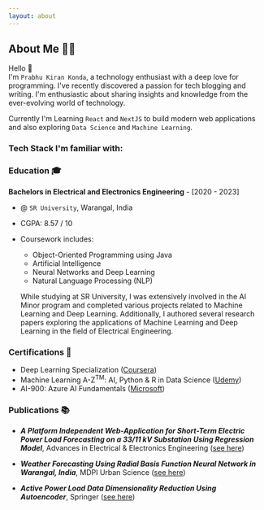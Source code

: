 ```yaml
---
layout: about
---
```


<script>
  import FamiliarTechStack from '$lib/components/site/familiar-tech-stack.svelte'
</script>

## About Me 👨‍💻

Hello <span class="wave">👋</span>  
I'm `Prabhu Kiran Konda`, a technology enthusiast with a deep love for programming. I've recently discovered a passion for tech blogging and writing. I'm enthusiastic about sharing insights and knowledge from the ever-evolving world of technology.

Currently I'm Learning `React` and `NextJS` to build modern web applications and also exploring `Data Science` and `Machine Learning`.

### Tech Stack I'm familiar with:

<FamiliarTechStack />

### Education 🎓

**Bachelors in Electrical and Electronics Engineering** - [2020 - 2023]

- @ `SR University`, Warangal, India
- CGPA: 8.57 / 10
- Coursework includes:

  - Object-Oriented Programming using Java
  - Artificial Intelligence
  - Neural Networks and Deep Learning
  - Natural Language Processing (NLP)

  While studying at SR University, I was extensively involved in the AI Minor program and completed various projects related to Machine Learning and Deep Learning. Additionally, I authored several research papers exploring the applications of Machine Learning and Deep Learning in the field of Electrical Engineering.

### Certifications 🏅

- Deep Learning Specialization ([Coursera](https://www.coursera.org/account/accomplishments/specialization/certificate/DYAT64RBNY2R))
- Machine Learning A-Z<sup>TM</sup>: AI, Python & R in Data Science ([Udemy](https://www.udemy.com/certificate/UC-1da0a923-8fb4-41a7-9166-c13adb00d2ad/))
- AI-900: Azure AI Fundamentals ([Microsoft](https://www.credly.com/badges/46b6842f-597c-4079-a876-fcd6ec7dd653?source=linked_in_profile))

### Publications 📚

- **_A Platform Independent Web-Application for Short-Term Electric Power Load Forecasting on a 33/11 kV Substation Using Regression Model_**, Advances in Electrical & Electronics Engineering ([see here](http://advances.utc.sk/index.php/AEEE/article/view/4561))

- **_Weather Forecasting Using Radial Basis Function Neural Network in Warangal, India_**, MDPI Urban Science ([see here](https://www.mdpi.com/2413-8851/7/3/68))

- **_Active Power Load Data Dimensionality Reduction Using Autoencoder_**, Springer ([see here](https://link.springer.com/chapter/10.1007/978-981-99-2066-2_22))